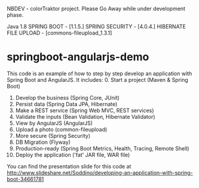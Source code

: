 NBDEV - colorTraktor project.
Please Go Away while under development phase.

Java 1.8
SPRING BOOT - [1.1.5.]
SPRING SECURITY - [4.0.4.]
HIBERNATE
FILE UPLOAD - [commons-fileupload_1.3.1]



springboot-angularjs-demo
=========================

This code is an example of how to step by step develop an application with Spring Boot and AngularJS. It includes:
 0. Start a project (Maven & Spring Boot)
 1. Develop the business (Spring Core, JUnit)
 2. Persist data (Spring Data JPA, Hibernate)
 3. Make a REST service (Spring Web MVC, REST services)
 4. Validate the inputs (Bean Validation, Hibernate Validator)
 5. View by AngularJS (AngularJS)
 6. Upload a photo (common-fileupload)
 7. More secure (Spring Security)
 8. DB Migration (Flyway)
 9. Production-ready (Spring Boot Metrics, Health, Tracing, Remote Shell)
 10. Deploy the application ('fat' JAR file, WAR file)

You can find the presentation slide for this code at http://www.slideshare.net/Soddino/developing-an-application-with-spring-boot-34661781

